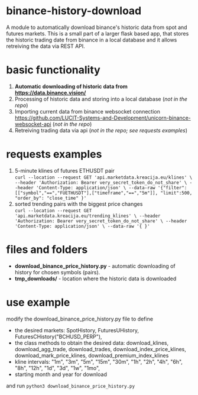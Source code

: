 # binance-history-download
A module to automatically download binance's historic data from spot and futures markets. This is a small part of a larger flask based app, that stores the historic trading date from binance in a local database and it allows retreiving the data via REST API.

# basic functionality
1. **Automatic downloading of historic data from https://data.binance.vision/**
2. Processing of historic data and storing into a local database (*not in the repo*)
3. Importing current data from binance websocket connection https://github.com/LUCIT-Systems-and-Development/unicorn-binance-websocket-api (*not in the repo*)
4. Retreiving trading data via api (*not in the repo; see requests examples*)


# requests examples
1. 5-minute klines of futures ETHUSDT pair  
`curl --location --request GET 'api.marketdata.kreacija.eu/klines' \
--header 'Authorization: Bearer very_secret_token_do_not_share' \
--header 'Content-Type: application/json' \
--data-raw '{"filter":[["symbol","==","FUETHUSDT"],["timeframe","==","5m"]],
"limit":500,
"order_by": "close_time"
        }'`
 2. sorted trending pairs with the biggest price changes       
`curl --location --request GET 'api.marketdata.kreacija.eu/trending_klines' \
--header 'Authorization: Bearer very_secret_token_do_not_share' \
--header 'Content-Type: application/json' \
--data-raw '{
        }'`
        
# files and folders
- **download_binance_price_history.py** - automatic downloading of history for chosen symbols (pairs). 
- **tmp_downloads/** - location where the historic data is downloaded

# use example
modify the download_binance_price_history.py file to define 
- the desired markets: SpotHistory, FuturesUHistory, FuturesCHistory("BCHUSD_PERP"),
- the class methods to obtain the desired data: download_klines, download_agg_trade, download_trades, download_index_price_klines, download_mark_price_klines, download_premium_index_klines
- kline intervals: "1m", "3m", "5m", "15m", "30m", "1h", "2h", "4h", "6h", "8h", "12h", "1d", "3d", "1w", "1mo",
- starting month and year for download  

and run `python3 download_binance_price_history.py`
